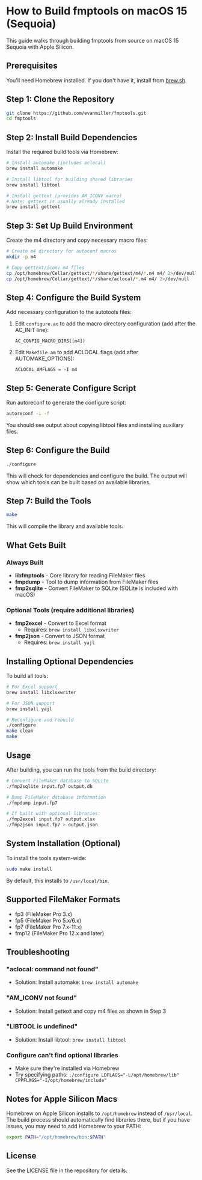 # How to Build fmptools on macOS 15 (Sequoia)

This guide walks through building fmptools from source on macOS 15 Sequoia with Apple Silicon.

## Prerequisites

You'll need Homebrew installed. If you don't have it, install from [brew.sh](https://brew.sh).

## Step 1: Clone the Repository

```bash
git clone https://github.com/evanmiller/fmptools.git
cd fmptools
```

## Step 2: Install Build Dependencies

Install the required build tools via Homebrew:

```bash
# Install automake (includes aclocal)
brew install automake

# Install libtool for building shared libraries
brew install libtool

# Install gettext (provides AM_ICONV macro)
# Note: gettext is usually already installed
brew install gettext
```

## Step 3: Set Up Build Environment

Create the m4 directory and copy necessary macro files:

```bash
# Create m4 directory for autoconf macros
mkdir -p m4

# Copy gettext/iconv m4 files
cp /opt/homebrew/Cellar/gettext/*/share/gettext/m4/*.m4 m4/ 2>/dev/null || \
cp /opt/homebrew/Cellar/gettext/*/share/aclocal/*.m4 m4/ 2>/dev/null
```

## Step 4: Configure the Build System

Add necessary configuration to the autotools files:

1. Edit `configure.ac` to add the macro directory configuration (add after the AC_INIT line):
   ```
   AC_CONFIG_MACRO_DIRS([m4])
   ```

2. Edit `Makefile.am` to add ACLOCAL flags (add after AUTOMAKE_OPTIONS):
   ```
   ACLOCAL_AMFLAGS = -I m4
   ```

## Step 5: Generate Configure Script

Run autoreconf to generate the configure script:

```bash
autoreconf -i -f
```

You should see output about copying libtool files and installing auxiliary files.

## Step 6: Configure the Build

```bash
./configure
```

This will check for dependencies and configure the build. The output will show which tools can be built based on available libraries.

## Step 7: Build the Tools

```bash
make
```

This will compile the library and available tools.

## What Gets Built

### Always Built
- **libfmptools** - Core library for reading FileMaker files
- **fmpdump** - Tool to dump information from FileMaker files
- **fmp2sqlite** - Convert FileMaker to SQLite (SQLite is included with macOS)

### Optional Tools (require additional libraries)
- **fmp2excel** - Convert to Excel format
  - Requires: `brew install libxlsxwriter`
- **fmp2json** - Convert to JSON format
  - Requires: `brew install yajl`

## Installing Optional Dependencies

To build all tools:

```bash
# For Excel support
brew install libxlsxwriter

# For JSON support
brew install yajl

# Reconfigure and rebuild
./configure
make clean
make
```

## Usage

After building, you can run the tools from the build directory:

```bash
# Convert FileMaker database to SQLite
./fmp2sqlite input.fp7 output.db

# Dump FileMaker database information
./fmpdump input.fp7

# If built with optional libraries:
./fmp2excel input.fp7 output.xlsx
./fmp2json input.fp7 > output.json
```

## System Installation (Optional)

To install the tools system-wide:

```bash
sudo make install
```

By default, this installs to `/usr/local/bin`.

## Supported FileMaker Formats

- fp3 (FileMaker Pro 3.x)
- fp5 (FileMaker Pro 5.x/6.x)
- fp7 (FileMaker Pro 7.x-11.x)
- fmp12 (FileMaker Pro 12.x and later)

## Troubleshooting

### "aclocal: command not found"
- Solution: Install automake: `brew install automake`

### "AM_ICONV not found"
- Solution: Install gettext and copy m4 files as shown in Step 3

### "LIBTOOL is undefined"
- Solution: Install libtool: `brew install libtool`

### Configure can't find optional libraries
- Make sure they're installed via Homebrew
- Try specifying paths: `./configure LDFLAGS="-L/opt/homebrew/lib" CPPFLAGS="-I/opt/homebrew/include"`

## Notes for Apple Silicon Macs

Homebrew on Apple Silicon installs to `/opt/homebrew` instead of `/usr/local`. The build process should automatically find libraries there, but if you have issues, you may need to add Homebrew to your PATH:

```bash
export PATH="/opt/homebrew/bin:$PATH"
```

## License

See the LICENSE file in the repository for details.